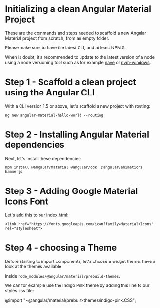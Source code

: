 
# Initializing a clean Angular Material Project

These are the commands and steps needed to scaffold a new Angular Material project from scratch,
from an empty folder.

Please make sure to have the latest CLI, and at least NPM 5.

When is doubt, it's recommended to update to the latest version of a node using a node versioning tool
such as for example [nave](https://github.com/isaacs/nave) or [nvm-windows](https://github.com/coreybutler/nvm-windows).

# Step 1 - Scaffold a clean project using the Angular CLI

With a CLI version 1.5 or above, let's scaffold a new project with routing:

    ng new angular-material-hello-world --routing

# Step 2 - Installing Angular Material dependencies

Next, let's install these dependencies:

    npm install @angular/material @angular/cdk  @angular/animations hammerjs

# Step 3 - Adding Google Material Icons Font

Let's add this to our index.html:

    <link href="https://fonts.googleapis.com/icon?family=Material+Icons" rel="stylesheet">

# Step 4 - choosing a Theme

Before starting to import components, let's choose a widget theme, have a look at the themes available

inside `node_modules/@angular/material/prebuild-themes`.

We can for example use the Indigo Pink theme by adding this line to our styles.css file:

@import "~@angular/material/prebuilt-themes/indigo-pink.CSS";
